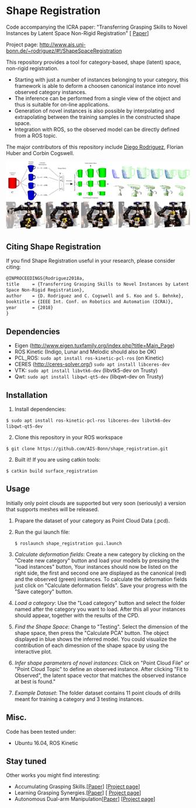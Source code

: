 
# Shape Registration  
Code accompanying the ICRA paper: "Transferring Grasping Skills to Novel Instances by Latent Space Non-Rigid Registration" [ [Paper](http://ais.uni-bonn.de/papers/ICRA_2018_Rodriguez.pdf)]

Project page: http://www.ais.uni-bonn.de/~rodriguez/#!/ShapeSpaceRegistration

This repository provides a tool for category-based, shape (latent) space, non-rigid registration.
- Starting with just a number of instances belonging to your category, this framework is able to
deform a choosen canonical instance into novel observed category instances.
- The inference can be performed from a single view of the object and thus is suitable for on-line applications.
- Generation of novel instances is also possible by interpolating and extrapolating between the training samples in the constructed shape space.
- Integration with ROS, so the observed model can be directly defined from a ROS topic.

The major contributors of this repository include [Diego Rodriguez](http://www.ais.uni-bonn.de/~rodriguez), Florian Huber and Corbin Cogswell.

![Overview](shape_registration/images/teaser.png)
![Grasping](shape_registration/images/centauro.png)

## Citing Shape Registration
If you find Shape Registration useful in your research, please consider citing:
```
@INPROCEEDINGS{Rodriguez2018a,
title     = {Transferring Grasping Skills to Novel Instances by Latent Space Non-Rigid Registration},
author    = {D. Rodriguez and C. Cogswell and S. Koo and S. Behnke},
booktitle = {IEEE Int. Conf. on Robotics and Automation (ICRA)},
year      = {2018}
}
```
## Dependencies
- Eigen (http://www.eigen.tuxfamily.org/index.php?title=Main_Page)
- ROS Kinetic (Indigo, Lunar and Melodic should also be OK)
- PCL_ROS: `sudo apt install ros-kinetic-pcl-ros` (on Kinetic)
- CERES (http://ceres-solver.org/) `sudo apt install libceres-dev` 
- VTK: `sudo apt install libvtk6-dev` (libvtk5-dev on Trusty)
- Qwt: `sudo apt install libqwt-qt5-dev` (libqwt-dev on Trusty)

## Installation
1. Install dependencies:
```
$ sudo apt install ros-kinetic-pcl-ros libceres-dev libvtk6-dev libqwt-qt5-dev
```

2. Clone this repository in your ROS workspace
```
$ git clone https://github.com/AIS-Bonn/shape_registration.git
```

2. Built it! If you are using catkin tools: 
```
$ catkin build surface_registration
```

## Usage
Initially only point clouds are supported but very soon (seriously) a version that supports meshes will be released.

1. Prapare the dataset of your category as Point Cloud Data (.pcd).

2. Run the gui launch file:
    ``` 
    $ roslaunch shape_registration gui.launch
    ```

3. *Calculate deformation fields*:
    Create a new category by clicking on the "Create new category" button and load your models by pressing the "load instances" button, 
    Your instances should now be listed on the right side, the first and 
    second one are displayed as the canonical (red) and the observed (green) instances. 
    To calculate the deformation fields just click on "Calculate deformation fields". 
    Save your progress with the "Save category" button.

4. *Load a category*:
    Use the "Load category" button and select the folder named after the category you want to load. After this all your instances should appear, together with the results of the CPD.

5. *Find the Shape Space*:
    Change to "Testing". Select the dimension of the shape space, then press the "Calculate PCA"
    button. The object displayed in blue shows the inferred model. You could visualize the contribution of each dimesnion of the shape space by using the interactive plot.

6. *Infer shape parameters of novel instances*:
    Click on "Point Cloud File" or "Point Cloud Topic" to define an observed instance. 
    After clicking "Fit to Observed", the latent space vector that matches the observed instance at best is found." 

7. *Example Dataset*:
    The folder dataset contains 11 point clouds of drills meant for training a category and 3 testing instances.

## Misc.
Code has been tested under:
- Ubuntu 16.04, ROS Kinetic

## Stay tuned
Other works you might find interesting:
- Accumulating Grasping Skills.[[Paper](http://ais.uni-bonn.de/papers/RA-L_2018_Rodriguez.pdf)] [[Project page](http://www.ais.uni-bonn.de/~rodriguez/#!/AccumulateGraspingKnowledge)]
- Learning Grasping Synergies.[[Paper](http://www.ais.uni-bonn.de/~rodriguez/publications/humanoids_2018_learn_syn/humanoids_2018_Rodriguez.pdf)] [ [Project page](http://www.ais.uni-bonn.de/~rodriguez/#!/LearningSynergies)]
- Autonomous Dual-arm Manipulation[[Paper](http://www.ais.uni-bonn.de/~rodriguez/publications/humanoidsi_2018_bimanual/humanoids_2018_Pavlichenko.pdf)] [[Project page](http://www.ais.uni-bonn.de/~rodriguez/#!/BimanualManipulation)]
